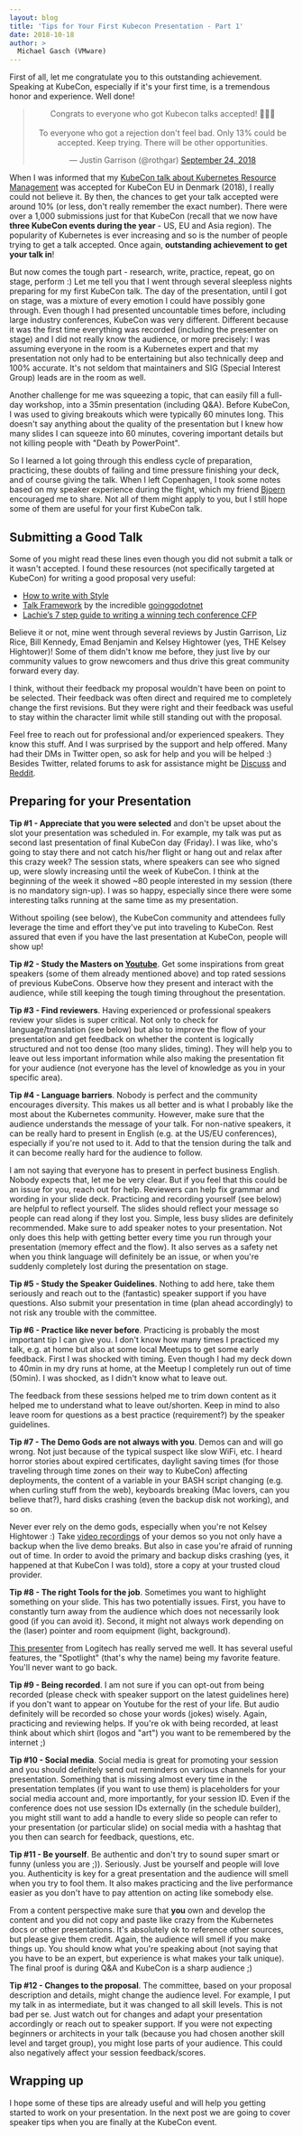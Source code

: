 ```yaml
---
layout: blog
title: 'Tips for Your First Kubecon Presentation - Part 1'
date: 2018-10-18
author: >
  Michael Gasch (VMware)
---
```


First of all, let me congratulate you to this outstanding achievement. Speaking at KubeCon, especially if it's your first time, is a tremendous honor and experience. Well done!

<center><blockquote class="twitter-tweet"><p lang="en" dir="ltr">Congrats to everyone who got Kubecon talks accepted! 👏👏👏<br><br>To everyone who got a rejection don&#39;t feel bad. Only 13% could be accepted. Keep trying. There will be other opportunities.</p>&mdash; Justin Garrison (@rothgar) <a href="https://twitter.com/rothgar/status/1044345018490662912?ref_src=twsrc%5Etfw">September 24, 2018</a></blockquote> <script async src="https://platform.twitter.com/widgets.js" charset="utf-8"></script></center>

When I was informed that my [KubeCon talk about Kubernetes Resource Management](https://www.youtube.com/watch?v=8-apJyr2gi0) was accepted for KubeCon EU in Denmark (2018), I really could not believe it. By then, the chances to get your talk accepted were around 10% (or less, don't really remember the exact number). There were over a 1,000 submissions just for that KubeCon (recall that we now have **three KubeCon events during the year** - US, EU and Asia region). The popularity of Kubernetes is ever increasing and so is the number of people trying to get a talk accepted. Once again, **outstanding achievement to get your talk in**!

But now comes the tough part - research, write, practice, repeat, go on stage, perform :) Let me tell you that I went through several sleepless nights preparing for my first KubeCon talk. The day of the presentation, until I got on stage, was a mixture of every emotion I could have possibly gone through. Even though I had presented uncountable times before, including large industry conferences, KubeCon was very different. Different because it was the first time everything was recorded (including the presenter on stage) and I did not really know the audience, or more precisely: I was assuming everyone in the room is a Kubernetes expert and that my presentation not only had to be entertaining but also technically deep and 100% accurate. It's not seldom that maintainers and SIG (Special Interest Group) leads are in the room as well. 

Another challenge for me was squeezing a topic, that can easily fill a full-day workshop, into a 35min presentation (including Q&A). Before KubeCon, I was used to giving breakouts which were typically 60 minutes long. This doesn't say anything about the quality of the presentation but I knew how many slides I can squeeze into 60 minutes, covering important details but not killing people with "Death by PowerPoint".

So I learned a lot going through this endless cycle of preparation, practicing, these doubts of failing and time pressure finishing your deck, and of course giving the talk. When I left Copenhagen, I took some notes based on my speaker experience during the flight, which my friend [Bjoern](https://twitter.com/bbrundert) encouraged me to share. Not all of them might apply to you, but I still hope some of them are useful for your first KubeCon talk.

## Submitting a Good Talk

Some of you might read these lines even though you did not submit a talk or it wasn't accepted. I found these resources (not specifically targeted at KubeCon) for writing a good proposal very useful:

- [How to write with Style](http://www.novelr.com/2008/08/16/vonnegut-how-to-write-with-style)
- [Talk Framework](https://docs.google.com/document/d/16llwMgq38wIt19Oj-TrunrPsfczrCNgvIqioslcdb6Q/edit) by the incredible [goinggodotnet](https://twitter.com/goinggodotnet)
- [Lachie’s 7 step guide to writing a winning tech conference CFP](https://medium.com/@LachlanEvenson/lachies-7-step-guide-to-writing-a-winning-tech-conference-cfp-4fa36a0d2672)

Believe it or not, mine went through several reviews by Justin Garrison, Liz Rice, Bill Kennedy, Emad Benjamin and Kelsey Hightower (yes, THE Kelsey Hightower)! Some of them didn't know me before, they just live by our community values to grow newcomers and thus drive this great community forward every day. 

I think, without their feedback my proposal wouldn't have been on point to be selected. Their feedback was often direct and required me to completely change the first revisions. But they were right and their feedback was useful to stay within the character limit while still standing out with the proposal. 

Feel free to reach out for professional and/or experienced speakers. They know this stuff. And I was surprised by the support and help offered. Many had their DMs in Twitter open, so ask for help and you will be helped :) Besides Twitter, related forums to ask for assistance might be [Discuss](https://discuss.kubernetes.io/) and [Reddit](https://www.reddit.com/r/kubernetes/).

## Preparing for your Presentation

**Tip #1 - Appreciate that you were selected** and don't be upset about the slot your presentation was scheduled in. For example, my talk was put as second last presentation of final KubeCon day (Friday). I was like, who's going to stay there and not catch his/her flight or hang out and relax after this crazy week? The session stats, where speakers can see who signed up, were slowly increasing until the week of KubeCon. I think at the beginning of the week it showed ~80 people interested in my session (there is no mandatory sign-up). I was so happy, especially since there were some interesting talks running at the same time as my presentation.

Without spoiling (see below), the KubeCon community and attendees fully leverage the time and effort they've put into traveling to KubeCon. Rest assured that even if you have the last presentation at KubeCon, people will show up!

**Tip #2 - Study the Masters on [Youtube](https://www.youtube.com/channel/UCvqbFHwN-nwalWPjPUKpvTA/playlists)**. Get some inspirations from great speakers (some of them already mentioned above) and top rated sessions of previous KubeCons. Observe how they present and interact with the audience, while still keeping the tough timing throughout the presentation.

**Tip #3 - Find reviewers**. Having experienced or professional speakers review your slides is super critical. Not only to check for language/translation (see below) but also to improve the flow of your presentation and get feedback on whether the content is logically structured and not too dense (too many slides, timing). They will help you to leave out less important information while also making the presentation fit for your audience (not everyone has the level of knowledge as you in your specific area).

**Tip #4 - Language barriers**. Nobody is perfect and the community encourages diversity. This makes us all better and is what I probably like the most about the Kubernetes community. However, make sure that the audience understands the message of your talk. For non-native speakers, it can be really hard to present in English (e.g. at the US/EU conferences), especially if you're not used to it. Add to that the tension during the talk and it can become really hard for the audience to follow. 

I am not saying that everyone has to present in perfect business English. Nobody expects that, let me be very clear. But if you feel that this could be an issue for you, reach out for help. Reviewers can help fix grammar and wording in your slide deck. Practicing and recording yourself (see below) are helpful to reflect yourself. The slides should reflect your message so people can read along if they lost you. Simple, less busy slides are definitely recommended. Make sure to add speaker notes to your presentation. Not only does this help with getting better every time you run through your presentation (memory effect and the flow). It also serves as a safety net when you think language will definitely be an issue, or when you're suddenly completely lost during the presentation on stage. 

**Tip #5 - Study the Speaker Guidelines**. Nothing to add here, take them seriously and reach out to the (fantastic) speaker support if you have questions. Also submit your presentation in time (plan ahead accordingly) to not risk any trouble with the committee.

**Tip #6 - Practice like never before**. Practicing is probably the most important tip I can give you. I don't know how many times I practiced my talk, e.g. at home but also at some local Meetups to get some early feedback. First I was shocked with timing. Even though I had my deck down to 40min in my dry runs at home, at the Meetup I completely run out of time (50min). I was shocked, as I didn't know what to leave out. 

The feedback from these sessions helped me to trim down content as it helped me to understand what to leave out/shorten. Keep in mind to also leave room for questions as a best practice (requirement?) by the speaker guidelines.

**Tip #7 - The Demo Gods are not always with you**. Demos can and will go wrong. Not just because of the typical suspect like slow WiFi, etc. I heard horror stories about expired certificates, daylight saving times (for those traveling through time zones on their way to KubeCon) affecting deployments, the content of a variable in your BASH script changing (e.g. when curling stuff from the web), keyboards breaking (Mac lovers, can you believe that?), hard disks crashing (even the backup disk not working), and so on. 

Never ever rely on the demo gods, especially when you're not Kelsey Hightower :) Take [video recordings](https://asciinema.org/) of your demos so you not only have a backup when the live demo breaks. But also in case you're afraid of running out of time. In order to avoid the primary and backup disks crashing (yes, it happened at that KubeCon I was told), store a copy at your trusted cloud provider.

**Tip #8 - The right Tools for the job**. Sometimes you want to highlight something on your slide. This has two potentially issues. First, you have to constantly turn away from the audience which does not necessarily look good (if you can avoid it). Second, it might not always work depending on the (laser) pointer and room equipment (light, background). 

[This presenter](https://www.logitech.com/en-us/product/spotlight-presentation-remote) from Logitech has really served me well. It has several useful features, the "Spotlight" (that's why the name) being my favorite feature. You'll never want to go back.

**Tip #9 - Being recorded**. I am not sure if you can opt-out from being recorded (please check with speaker support on the latest guidelines here) if you don't want to appear on Youtube for the rest of your life. But audio definitely will be recorded so chose your words (jokes) wisely. Again, practicing and reviewing helps. If you're ok with being recorded, at least think about which shirt (logos and "art") you want to be remembered by the internet ;)

**Tip #10 - Social media**. Social media is great for promoting your session and you should definitely send out reminders on various channels for your presentation. Something that is missing almost every time in the presentation templates (if you want to use them) is placeholders for your social media account and, more importantly, for your session ID. Even if the conference does not use session IDs externally (in the schedule builder), you might still want to add a handle to every slide so people can refer to your presentation (or particular slide) on social media with a hashtag that you then can search for feedback, questions, etc.

**Tip #11 - Be yourself**. Be authentic and don't try to sound super smart or funny (unless you are ;)). Seriously. Just be yourself and people will love you. Authenticity is key for a great presentation and the audience will smell when you try to fool them. It also makes practicing and the live performance easier as you don't have to pay attention on acting like somebody else. 

From a content perspective make sure that **you** own and develop the content and you did not copy and paste like crazy from the Kubernetes docs or other presentations. It's absolutely ok to reference other sources, but please give them credit. Again, the audience will smell if you make things up. You should know what you're speaking about (not saying that you have to be an expert, but experience is what makes your talk unique). The final proof is during Q&A and KubeCon is a sharp audience ;)

**Tip #12 - Changes to the proposal**. The committee, based on your proposal description and details, might change the audience level. For example, I put my talk in as intermediate, but it was changed to all skill levels. This is not bad per se. Just watch out for changes and adapt your presentation accordingly or reach out to speaker support. If you were not expecting beginners or architects in your talk (because you had chosen another skill level and target group), you might lose parts of your audience. This could also negatively affect your session feedback/scores. 

## Wrapping up

I hope some of these tips are already useful and will help you getting started to work on your presentation. In the next post we are going to cover speaker tips when you are finally at the KubeCon event.
